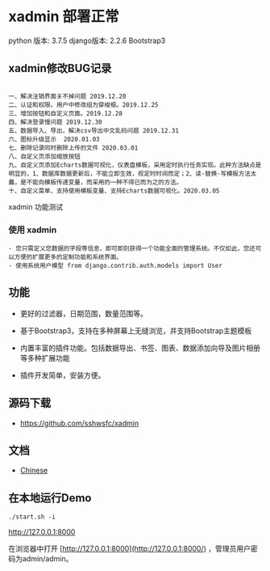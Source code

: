 # xadmin  部署正常  
python 版本: 3.7.5  django版本: 2.2.6  Bootstrap3

## xadmin修改BUG记录
```

一、解决注销界面关不掉问题 2019.12.20
二、认证和权限。用户中修改组为穿梭框。2019.12.25
三、增加按钮和自定义页面。2019.12.28
四、解决登录慢问题 2019.12.30
五、数据导入、导出，解决csv导出中文乱码问题 2019.12.31
六、图标升级显示  2020.01.03
七、删除记录同时删除上传的文件 2020.03.01
八、自定义页添加缩放按钮
九、自定义页添加Echarts数据可视化，仪表盘模板，采用定时执行任务实现。此种方法缺点是明显的，1、数据库数据更新后，不能立即生效，视定时时间而定；2、读-替换-写模板方法太蠢，是不能向模板传递变量，而采用的一种不得已而为之的方法。
十、自定义菜单、支持使用模板变量、支持Echarts数据可视化。2020.03.05

```
xadmin 功能测试


### 使用 xadmin
```
- 您只需定义您数据的字段等信息，即可即刻获得一个功能全面的管理系统。不仅如此，您还可以方便的扩展更多的定制功能和系统界面。
- 使用系统用户模型 from django.contrib.auth.models import User

```

## 功能

- 更好的过滤器，日期范围，数量范围等。

- 基于Bootstrap3，支持在多种屏幕上无缝浏览，并支持Bootstrap主题模板

- 内置丰富的插件功能。包括数据导出、书签、图表、数据添加向导及图片相册等多种扩展功能

- 插件开发简单，安装方便。

## 源码下载
- https://github.com/sshwsfc/xadmin
  
## 文档
- [Chinese](https://xadmin.readthedocs.org/en/latest/index.html)


## 在本地运行Demo

```
./start.sh -i
```

http://127.0.0.1:8000

在浏览器中打开 [http://127.0.0.1:8000](http://127.0.0.1:8000/) ，管理员用户密码为admin/admin。
